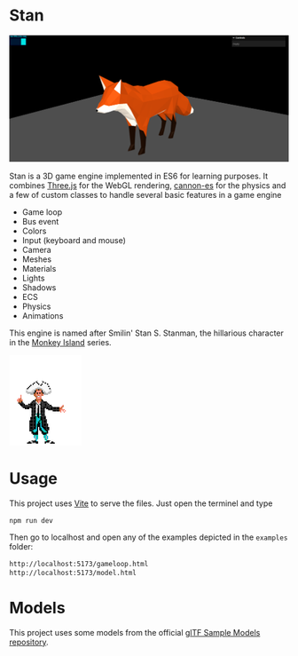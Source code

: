 # Stan

![image](static/img/screenshot.png)

Stan is a 3D game engine implemented in ES6 for learning purposes. It combines [Three.js](https://threejs.org/) for the WebGL rendering, [cannon-es](https://github.com/pmndrs/cannon-es) for the physics and a few of custom classes to handle several basic features in a game engine 

* Game loop
* Bus event
* Colors
* Input (keyboard and mouse)
* Camera
* Meshes
* Materials
* Lights
* Shadows
* ECS
* Physics
* Animations

This engine is named after Smilin' Stan S. Stanman, the hillarious character in the [Monkey Island](https://es.wikipedia.org/wiki/Monkey_Island) series.

![image](static/img/stan.gif)

# Usage

This project uses [Vite](https://vitejs.dev/) to serve the files. Just open the terminel and type

```
npm run dev
```

Then go to localhost and open any of the examples depicted in the `examples` folder:

```
http://localhost:5173/gameloop.html
http://localhost:5173/model.html
```

# Models

This project uses some models from the official [glTF Sample Models repository](https://github.com/KhronosGroup/glTF-Sample-Models).